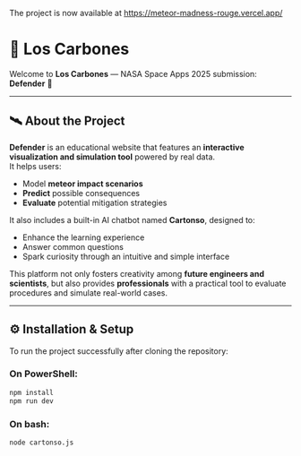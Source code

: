The project is now available at https://meteor-madness-rouge.vercel.app/
# 🌌 Los Carbones

Welcome to **Los Carbones** — NASA Space Apps 2025 submission: **Defender** 🚀  

---

## 🛰️ About the Project

**Defender** is an educational website that features an **interactive visualization and simulation tool** powered by real data.  
It helps users:

- Model **meteor impact scenarios**
- **Predict** possible consequences
- **Evaluate** potential mitigation strategies

It also includes a built-in AI chatbot named **Cartonso**, designed to:

- Enhance the learning experience  
- Answer common questions  
- Spark curiosity through an intuitive and simple interface  

This platform not only fosters creativity among **future engineers and scientists**, but also provides **professionals** with a practical tool to evaluate procedures and simulate real-world cases.

---

## ⚙️ Installation & Setup

To run the project successfully after cloning the repository:

### On PowerShell:
```bash
npm install
npm run dev

```
### On bash:
```bash
node cartonso.js
```
